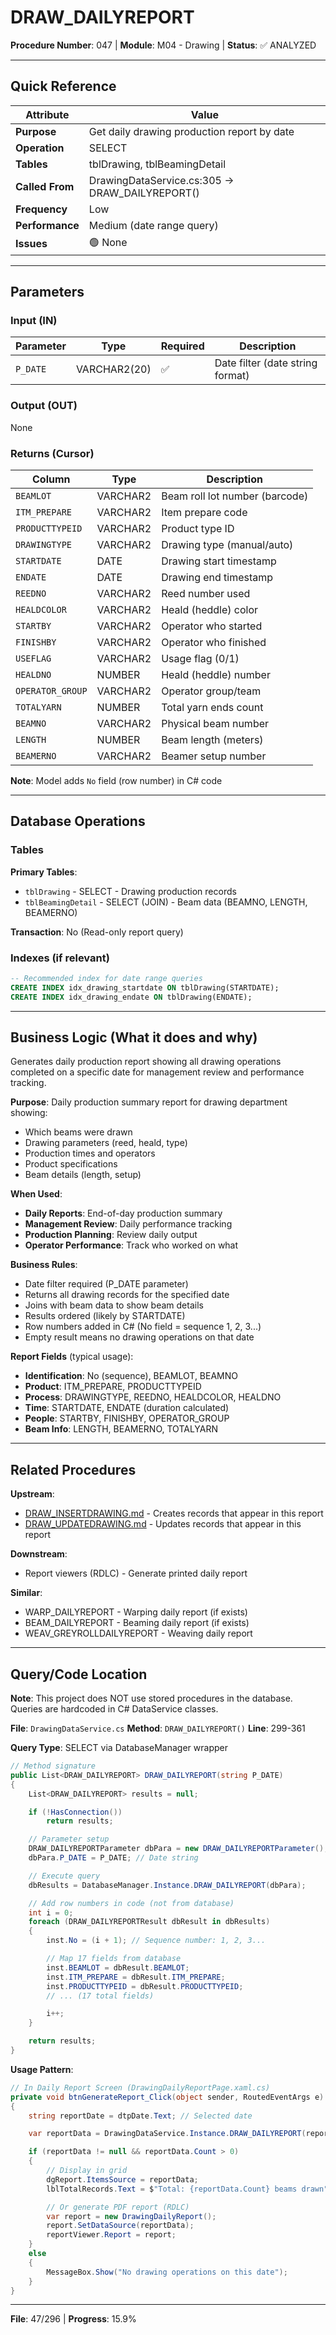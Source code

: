 # DRAW_DAILYREPORT

**Procedure Number**: 047 | **Module**: M04 - Drawing | **Status**: ✅ ANALYZED

---

## Quick Reference

| Attribute | Value |
|-----------|-------|
| **Purpose** | Get daily drawing production report by date |
| **Operation** | SELECT |
| **Tables** | tblDrawing, tblBeamingDetail |
| **Called From** | DrawingDataService.cs:305 → DRAW_DAILYREPORT() |
| **Frequency** | Low |
| **Performance** | Medium (date range query) |
| **Issues** | 🟢 None |

---

## Parameters

### Input (IN)

| Parameter | Type | Required | Description |
|-----------|------|----------|-------------|
| `P_DATE` | VARCHAR2(20) | ✅ | Date filter (date string format) |

### Output (OUT)

None

### Returns (Cursor)

| Column | Type | Description |
|--------|------|-------------|
| `BEAMLOT` | VARCHAR2 | Beam roll lot number (barcode) |
| `ITM_PREPARE` | VARCHAR2 | Item prepare code |
| `PRODUCTTYPEID` | VARCHAR2 | Product type ID |
| `DRAWINGTYPE` | VARCHAR2 | Drawing type (manual/auto) |
| `STARTDATE` | DATE | Drawing start timestamp |
| `ENDATE` | DATE | Drawing end timestamp |
| `REEDNO` | VARCHAR2 | Reed number used |
| `HEALDCOLOR` | VARCHAR2 | Heald (heddle) color |
| `STARTBY` | VARCHAR2 | Operator who started |
| `FINISHBY` | VARCHAR2 | Operator who finished |
| `USEFLAG` | VARCHAR2 | Usage flag (0/1) |
| `HEALDNO` | NUMBER | Heald (heddle) number |
| `OPERATOR_GROUP` | VARCHAR2 | Operator group/team |
| `TOTALYARN` | NUMBER | Total yarn ends count |
| `BEAMNO` | VARCHAR2 | Physical beam number |
| `LENGTH` | NUMBER | Beam length (meters) |
| `BEAMERNO` | VARCHAR2 | Beamer setup number |

**Note**: Model adds `No` field (row number) in C# code

---

## Database Operations

### Tables

**Primary Tables**:
- `tblDrawing` - SELECT - Drawing production records
- `tblBeamingDetail` - SELECT (JOIN) - Beam data (BEAMNO, LENGTH, BEAMERNO)

**Transaction**: No (Read-only report query)

### Indexes (if relevant)

```sql
-- Recommended index for date range queries
CREATE INDEX idx_drawing_startdate ON tblDrawing(STARTDATE);
CREATE INDEX idx_drawing_endate ON tblDrawing(ENDATE);
```

---

## Business Logic (What it does and why)

Generates daily production report showing all drawing operations completed on a specific date for management review and performance tracking.

**Purpose**: Daily production summary report for drawing department showing:
- Which beams were drawn
- Drawing parameters (reed, heald, type)
- Production times and operators
- Product specifications
- Beam details (length, setup)

**When Used**:
- **Daily Reports**: End-of-day production summary
- **Management Review**: Daily performance tracking
- **Production Planning**: Review daily output
- **Operator Performance**: Track who worked on what

**Business Rules**:
- Date filter required (P_DATE parameter)
- Returns all drawing records for the specified date
- Joins with beam data to show beam details
- Results ordered (likely by STARTDATE)
- Row numbers added in C# (No field = sequence 1, 2, 3...)
- Empty result means no drawing operations on that date

**Report Fields** (typical usage):
- **Identification**: No (sequence), BEAMLOT, BEAMNO
- **Product**: ITM_PREPARE, PRODUCTTYPEID
- **Process**: DRAWINGTYPE, REEDNO, HEALDCOLOR, HEALDNO
- **Time**: STARTDATE, ENDATE (duration calculated)
- **People**: STARTBY, FINISHBY, OPERATOR_GROUP
- **Beam Info**: LENGTH, BEAMERNO, TOTALYARN

---

## Related Procedures

**Upstream**:
- [DRAW_INSERTDRAWING.md](./DRAW_INSERTDRAWING.md) - Creates records that appear in this report
- [DRAW_UPDATEDRAWING.md](./DRAW_UPDATEDRAWING.md) - Updates records that appear in this report

**Downstream**:
- Report viewers (RDLC) - Generate printed daily report

**Similar**:
- WARP_DAILYREPORT - Warping daily report (if exists)
- BEAM_DAILYREPORT - Beaming daily report (if exists)
- WEAV_GREYROLLDAILYREPORT - Weaving daily report

---

## Query/Code Location

**Note**: This project does NOT use stored procedures in the database. Queries are hardcoded in C# DataService classes.

**File**: `DrawingDataService.cs`
**Method**: `DRAW_DAILYREPORT()`
**Line**: 299-361

**Query Type**: SELECT via DatabaseManager wrapper

```csharp
// Method signature
public List<DRAW_DAILYREPORT> DRAW_DAILYREPORT(string P_DATE)
{
    List<DRAW_DAILYREPORT> results = null;

    if (!HasConnection())
        return results;

    // Parameter setup
    DRAW_DAILYREPORTParameter dbPara = new DRAW_DAILYREPORTParameter();
    dbPara.P_DATE = P_DATE; // Date string

    // Execute query
    dbResults = DatabaseManager.Instance.DRAW_DAILYREPORT(dbPara);

    // Add row numbers in code (not from database)
    int i = 0;
    foreach (DRAW_DAILYREPORTResult dbResult in dbResults)
    {
        inst.No = (i + 1); // Sequence number: 1, 2, 3...

        // Map 17 fields from database
        inst.BEAMLOT = dbResult.BEAMLOT;
        inst.ITM_PREPARE = dbResult.ITM_PREPARE;
        inst.PRODUCTTYPEID = dbResult.PRODUCTTYPEID;
        // ... (17 total fields)

        i++;
    }

    return results;
}
```

**Usage Pattern**:
```csharp
// In Daily Report Screen (DrawingDailyReportPage.xaml.cs)
private void btnGenerateReport_Click(object sender, RoutedEventArgs e)
{
    string reportDate = dtpDate.Text; // Selected date

    var reportData = DrawingDataService.Instance.DRAW_DAILYREPORT(reportDate);

    if (reportData != null && reportData.Count > 0)
    {
        // Display in grid
        dgReport.ItemsSource = reportData;
        lblTotalRecords.Text = $"Total: {reportData.Count} beams drawn";

        // Or generate PDF report (RDLC)
        var report = new DrawingDailyReport();
        report.SetDataSource(reportData);
        reportViewer.Report = report;
    }
    else
    {
        MessageBox.Show("No drawing operations on this date");
    }
}
```

---

**File**: 47/296 | **Progress**: 15.9%
